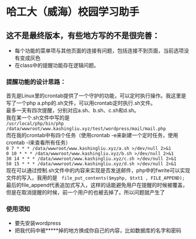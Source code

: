 # 哈工大（威海）校园学习助手  

## 这不是最终版本，有些地方写的不是很完善：<br>
* 每个功能的菜单项与其他页面的连接有问题，包括连接不到页面，当前选项没有变成灰色<br>
* 在class中的提醒功能存在逻辑问题。  

### 提醒功能的设计思路：<br>
首先是Linux里的crontab提供了一个守护的功能，可以定时执行操作。我这里是写了一个php a.php的.sh文件，可以用crontab定时执行.sh文件。  
最多一天有四次提醒，分别对应a.sh、b.sh、c.sh和d.sh。  
我在某一个.sh文件中写的是  
```/usr/local/php/bin/php /data/wwwroot/www.kashingliu.xyz/test/wordpress/mail/mail.php```  
而在我的crontab中有四个任务（使用crontab -e来新建一个定时任务，使用crontab -l来查看所有任务）  
```0 7 * * * /data/wwwroot/www.kashingliu.xyz/a.sh >/dev/null 2>&1```  
```0 10 * * * /data/wwwroot/www.kashingliu.xyz/b.sh >/dev/null 2>&1```  
```30 14 * * * /data/wwwroot/www.kashingliu.xyz/c.sh >/dev/null 2>&1```  
```50 15 * * * /data/wwwroot/www.kashingliu.xyz/d.sh >/dev/null 2>&1```  
现在可以通过控制.sh文件中的内容来实现是否发送邮件，php中的fwrite可以实现文件的写入，我用的是  
```file_put_contents($myphp, $txt1 , FILE_APPEND);```  
最后的file_append代表追加式写入，这样的话能避免用户在提醒的时候被覆盖，但是在取消提醒的时候，前一个用户的也被去掉了。所以问题就产生了  
  
### 使用须知 
* 要先安装wordpress
* 把我代码中被*****掉的地方换成你自己的内容，比如数据库的名字和密码
